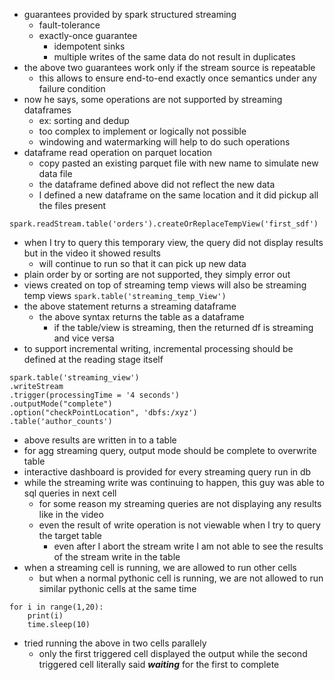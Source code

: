 - guarantees provided by spark structured streaming
	- fault-tolerance
	- exactly-once guarantee
		- idempotent sinks
		- multiple writes of the same data do not result in duplicates
- the above two guarantees work only if the stream source is repeatable
	- this allows to ensure end-to-end exactly once semantics under any failure condition
- now he says, some operations are not supported by streaming dataframes
	- ex: sorting and dedup
	- too complex to implement or logically not possible
	- windowing and watermarking will help to do such operations
- dataframe read operation on parquet location
	- copy pasted an existing parquet file with new name to simulate new data file
	- the dataframe defined above did not reflect the new data
	- I defined a new dataframe on the same location and it did pickup all the files present
```
spark.readStream.table('orders').createOrReplaceTempView('first_sdf')
```
- when I try to query this temporary view, the query did not display results but in the video it showed results
	- will continue to run so that it can pick up new data
- plain order by or sorting are not supported, they simply error out
- views created on top of streaming temp views will also be streaming temp views
`spark.table('streaming_temp_View')`
- the above statement returns a streaming dataframe
	- the above syntax returns the table as a dataframe
		- if the table/view is streaming, then the returned df is streaming and vice versa
- to support incremental writing, incremental processing should be defined at the reading stage itself
```
spark.table('streaming_view')
.writeStream
.trigger(processingTime = '4 seconds')
.outputMode("complete")
.option("checkPointLocation", 'dbfs:/xyz')
.table('author_counts')
```

- above results are written in to a table
- for agg streaming query, output mode should be complete to overwrite table
- interactive dashboard is provided for every streaming query run in db
- while the streaming write was continuing to happen, this guy was able to sql queries in next cell
	- for some reason my streaming queries are not displaying any results like in the video
	- even the result of write operation is not viewable when I try to query the target table
		- even after I abort the stream write I am not able to see the results of the stream write in the table
- when a streaming cell is running, we are allowed to run other cells
	- but when a normal pythonic cell is running, we are not allowed to run similar pythonic cells at the same time
```
for i in range(1,20):
    print(i)
    time.sleep(10)
```
- tried running the above in two cells parallely
	- only the first triggered cell displayed the output while the second triggered cell literally said ***waiting*** for the first to complete